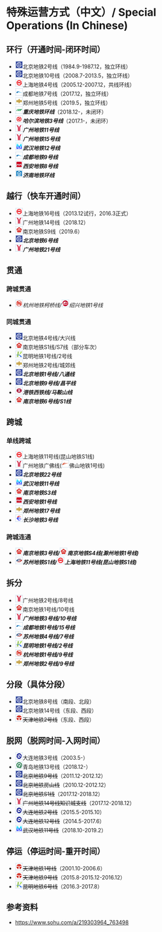 # 特殊运营方式（中文）/ Special Operations (In Chinese)

## 环行（开通时间-闭环时间）
- <img src="/images/city/bj.gif" width="20" hegiht="20"/>北京地铁2号线（1984.9-1987.12，独立环线）
- <img src="/images/city/bj.gif" width="20" hegiht="20"/>北京地铁10号线（2008.7-2013.5，独立环线）
- <img src="/images/city/sh.gif" width="20" hegiht="20"/>上海地铁4号线（2005.12-2007.12，共线环线）
- <img src="/images/city/cd.gif" width="20" hegiht="20"/>成都地铁7号线（2017.12，独立环线）
- <img src="/images/city/zz.gif" width="20" hegiht="20"/>郑州地铁5号线（2019.5，独立环线）
- <img src="/images/city/cq.gif" width="20" hegiht="20"/>***重庆地铁环线***（2018.12-，未闭环）
- <img src="/images/city/hrb.gif" width="20" hegiht="20"/>***哈尔滨地铁3号线***（2017.1-，未闭环）
- <img src="/images/city/gz.gif" width="20" hegiht="20"/>***广州地铁11号线***
- <img src="/images/city/gz.gif" width="20" hegiht="20"/>***广州地铁15号线***
- <img src="/images/city/wh.gif" width="20" hegiht="20"/>***武汉地铁12号线***
- <img src="/images/city/cd.gif" width="20" hegiht="20"/>***成都地铁9号线***
- <img src="/images/city/xa.gif" width="20" hegiht="20"/>***西安地铁8号线***
- <img src="/images/city/jn.gif" width="20" hegiht="20"/>***济南地铁环线***

## 越行（快车开通时间）
- <img src="/images/city/sh.gif" width="20" hegiht="20"/>上海地铁16号线（2013.12试行，2016.3正式）
- <img src="/images/city/gz.gif" width="20" hegiht="20"/>广州地铁14号线（2018.12）
- <img src="/images/city/nj.gif" width="20" hegiht="20"/>南京地铁S9线（2019.6）
- <img src="/images/city/bj.gif" width="20" hegiht="20"/>***北京地铁6号线***
- <img src="/images/city/gz.gif" width="20" hegiht="20"/>***广州地铁21号线***

## 贯通
### 跨城贯通
- <img src="/images/city/hz.gif" width="20" hegiht="20"/>*杭州地铁柯桥线/<img src="/images/city/sx.gif" width="20" hegiht="20"/>绍兴地铁1号线*

### 同城贯通
- <img src="/images/city/bj.gif" width="20" hegiht="20"/>北京地铁4号线/大兴线
- <img src="/images/city/nj.gif" width="20" hegiht="20"/>南京地铁S1线/S7线（部分车次）
- <img src="/images/city/km.gif" width="20" hegiht="20"/>昆明地铁1号线/2号线
- <img src="/images/city/zz.gif" width="20" hegiht="20"/>郑州地铁2号线/城郊线
- <img src="/images/city/bj.gif" width="20" hegiht="20"/>***北京地铁1号线/八通线***
- <img src="/images/city/bj.gif" width="20" hegiht="20"/>***北京地铁9号线/昌平线***
- <img src="/images/city/hk.gif" width="20" hegiht="20"/>***港铁西铁线/马鞍山线***
- <img src="/images/city/nj.gif" width="20" hegiht="20"/>***南京地铁6号线/S1线***

## 跨城
### 单线跨城
- <img src="/images/city/sh.gif" width="20" hegiht="20"/>上海地铁11号线(昆山地铁S1线)
- <img src="/images/city/gz.gif" width="20" hegiht="20"/>广州地铁广佛线(<img src="/images/city/fs.gif" width="20" hegiht="20"/>佛山地铁1号线)
- <img src="/images/city/bj.gif" width="20" hegiht="20"/>***北京地铁22号线***
- <img src="/images/city/wh.gif" width="20" hegiht="20"/>***武汉地铁11号线***
- <img src="/images/city/nj.gif" width="20" hegiht="20"/>***南京地铁S3线***
- <img src="/images/city/xa.gif" width="20" hegiht="20"/>***西安地铁1号线***
- <img src="/images/city/zz.gif" width="20" hegiht="20"/>***郑州地铁17号线***
- <img src="/images/city/cs.gif" width="20" hegiht="20"/>***长沙地铁3号线***

### 跨城连通
- <img src="/images/city/nj.gif" width="20" hegiht="20"/>***南京地铁3号线/<img src="/images/city/nj.gif" width="20" hegiht="20"/>南京地铁S4线(滁州地铁1号线)***
- <img src="/images/city/suz.gif" width="20" hegiht="20"/>***苏州地铁S1线/<img src="/images/city/sh.gif" width="20" hegiht="20"/>上海地铁11号线(昆山地铁S1线)***

## 拆分
- <img src="/images/city/gz.gif" width="20" hegiht="20"/>广州地铁2号线/8号线
- <img src="/images/city/nj.gif" width="20" hegiht="20"/>南京地铁1号线/10号线
- <img src="/images/city/gz.gif" width="20" hegiht="20"/>***广州地铁3号线/10号线***
- <img src="/images/city/cd.gif" width="20" hegiht="20"/>***成都地铁1号线/15号线***
- <img src="/images/city/suz.gif" width="20" hegiht="20"/>***苏州地铁4号线/7号线***
- <img src="/images/city/km.gif" width="20" hegiht="20"/>***昆明地铁1号线/2号线***
- <img src="/images/city/hz.gif" width="20" hegiht="20"/>***杭州地铁1号线/9号线***
- <img src="/images/city/zz.gif" width="20" hegiht="20"/>***郑州地铁2号线/9号线***

## 分段（具体分段）
- <img src="/images/city/bj.gif" width="20" hegiht="20"/>北京地铁8号线（南段、北段）
- <img src="/images/city/bj.gif" width="20" hegiht="20"/>北京地铁14号线（东段、西段）
- <img src="/images/city/tj.gif" width="20" hegiht="20"/>~~天津地铁2号线~~（东段、西段）

## 脱网（脱网时间-入网时间）
- <img src="/images/city/dl.gif" width="20" hegiht="20"/>大连地铁3号线（2003.5-）
- <img src="/images/city/qd.gif" width="20" hegiht="20"/>青岛地铁13号线（2018.12-）
- <img src="/images/city/bj.gif" width="20" hegiht="20"/>~~北京地铁9号线~~（2011.12-2012.12）
- <img src="/images/city/bj.gif" width="20" hegiht="20"/>~~北京地铁房山线~~（2010.12-2012.12）
- <img src="/images/city/bj.gif" width="20" hegiht="20"/>~~北京地铁S1线~~（2017.12-2018.12）
- <img src="/images/city/gz.gif" width="20" hegiht="20"/>~~广州地铁14号线知识城支线~~（2017.12-2018.12）
- <img src="/images/city/dl.gif" width="20" hegiht="20"/>~~大连地铁2号线~~（2015.5-2015.10）
- <img src="/images/city/dl.gif" width="20" hegiht="20"/>~~大连地铁12号线~~（2014.5-2017.6）
- <img src="/images/city/wh.gif" width="20" hegiht="20"/>~~武汉地铁11号线~~（2018.10-2019.2）

## 停运（停运时间-重开时间）
- <img src="/images/city/tj.gif" width="20" hegiht="20"/>~~天津地铁1号线~~（2001.10-2006.6）
- <img src="/images/city/tj.gif" width="20" hegiht="20"/>~~天津地铁9号线~~（2015.8-2015.12-2016.12）
- <img src="/images/city/km.gif" width="20" hegiht="20"/>~~昆明地铁6号线~~（2016.3-2017.8）

## 参考资料
- https://www.sohu.com/a/219303964_763498
